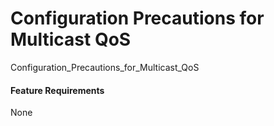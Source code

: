 Configuration Precautions for Multicast QoS
===========================================

Configuration_Precautions_for_Multicast_QoS

#### Feature Requirements

None